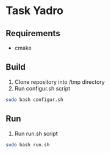 # Task Yadro
## Requirements
- cmake  
## Build
1. Clone repository into /tmp directory  
2. Run configur.sh script
``` bash 
sudo bash configur.sh
```
## Run
1. Run run.sh script
``` bash
sudo bash run.sh
```
